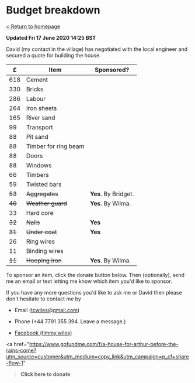 # Budget breakdown

[ < Return to homepage](README.md) 

**Updated Fri 17 June 2020 14:25 BST**

David (my contact in the village) has negotiated
with the local engineer and secured a quote
for building the house. 

£	|Item		|Sponsored? 
--------|---------------|--------
618	|Cement		|
330	|Bricks		|
286	|Labour		|
264	|Iron sheets	|
165	|River sand	|
99	|Transport	|
88	|Pit sand	|
88	|Timber for ring beam|	
88	|Doors	|
88	|Windows	|
66	|Timbers	
59	|Twisted bars	
~~53~~	|~~Aggregates~~	|**Yes**.  By Bridget.
~~40~~	|~~Weather guard~~	|**Yes**.  By Wilma. 
33	|Hard core	
~~32~~	|~~Nails~~	|**Yes**
~~31~~	|~~Under coat~~	|**Yes** 
26	|Ring wires	
11	|Binding wires	
~~11~~	|~~Hooping iron~~	|**Yes**.  By Wilma. 

To sponsor an item, click the donate button below. 
Then (optionally), send me an email or text letting
me know which item you'd like to sponsor. 

If you have any more questions you'd like to ask
me or David then please don't hesitate to contact
me by

* Email (tcwiles@gmail.com) 

* Phone (+44 7791 355 394. Leave a message.)

* [Facebook (timmy.wiles)](https://www.facebook.com/timmy.wiles)

<noscript><a href="https://www.gofundme.com/f/a-house-for-arthur-before-the-rains-come?utm_source=customer&utm_medium=copy_link&utm_campaign=p_cf+share-flow-1"
><strong>Click here to donate </strong></noscript>  

<div class="gfm-embed" data-url="https://www.gofundme.com/f/a-house-for-arthur-before-the-rains-come/widget/medium"></div><script defer src="https://www.gofundme.com/static/js/embed.js"></script>
